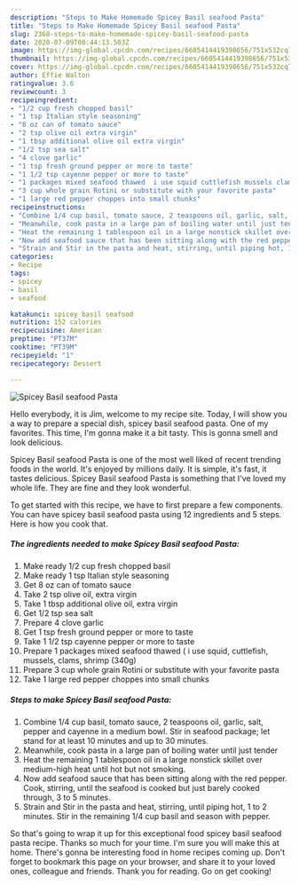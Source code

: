 ```yaml
---
description: "Steps to Make Homemade Spicey Basil seafood Pasta"
title: "Steps to Make Homemade Spicey Basil seafood Pasta"
slug: 2368-steps-to-make-homemade-spicey-basil-seafood-pasta
date: 2020-07-09T00:44:13.503Z
image: https://img-global.cpcdn.com/recipes/6605414419398656/751x532cq70/spicey-basil-seafood-pasta-recipe-main-photo.jpg
thumbnail: https://img-global.cpcdn.com/recipes/6605414419398656/751x532cq70/spicey-basil-seafood-pasta-recipe-main-photo.jpg
cover: https://img-global.cpcdn.com/recipes/6605414419398656/751x532cq70/spicey-basil-seafood-pasta-recipe-main-photo.jpg
author: Effie Walton
ratingvalue: 3.6
reviewcount: 3
recipeingredient:
- "1/2 cup fresh chopped basil"
- "1 tsp Italian style seasoning"
- "8 oz can of tomato sauce"
- "2 tsp olive oil extra virgin"
- "1 tbsp additional olive oil extra virgin"
- "1/2 tsp sea salt"
- "4 clove garlic"
- "1 tsp fresh ground pepper or more to taste"
- "1 1/2 tsp cayenne pepper or more to taste"
- "1 packages mixed seafood thawed  i use squid cuttlefish mussels clams shrimp 340g"
- "3 cup whole grain Rotini or substitute with your favorite pasta"
- "1 large red pepper choppes into small chunks"
recipeinstructions:
- "Combine 1/4 cup basil, tomato sauce, 2 teaspoons oil, garlic, salt, pepper and cayenne in a medium bowl. Stir in seafood package; let stand for at least 10 minutes and up to 30 minutes."
- "Meanwhile, cook pasta in a large pan of boiling water until just tender"
- "Heat the remaining 1 tablespoon oil in a large nonstick skillet over medium-high heat until hot but not smoking."
- "Now add seafood sauce that has been sitting along with the red pepper. Cook, stirring, until the seafood is cooked but just barely cooked through, 3 to 5 minutes."
- "Strain and Stir in the pasta and heat, stirring, until piping hot, 1 to 2 minutes. Stir in the remaining 1/4 cup basil and season with pepper."
categories:
- Recipe
tags:
- spicey
- basil
- seafood

katakunci: spicey basil seafood 
nutrition: 152 calories
recipecuisine: American
preptime: "PT37M"
cooktime: "PT39M"
recipeyield: "1"
recipecategory: Dessert

---
```



![Spicey Basil seafood Pasta](https://img-global.cpcdn.com/recipes/6605414419398656/751x532cq70/spicey-basil-seafood-pasta-recipe-main-photo.jpg)

Hello everybody, it is Jim, welcome to my recipe site. Today, I will show you a way to prepare a special dish, spicey basil seafood pasta. One of my favorites. This time, I'm gonna make it a bit tasty. This is gonna smell and look delicious.

Spicey Basil seafood Pasta is one of the most well liked of recent trending foods in the world. It's enjoyed by millions daily. It is simple, it's fast, it tastes delicious. Spicey Basil seafood Pasta is something that I've loved my whole life. They are fine and they look wonderful.




To get started with this recipe, we have to first prepare a few components. You can have spicey basil seafood pasta using 12 ingredients and 5 steps. Here is how you cook that.

<!--inarticleads1-->

##### The ingredients needed to make Spicey Basil seafood Pasta:

1. Make ready 1/2 cup fresh chopped basil
1. Make ready 1 tsp Italian style seasoning
1. Get 8 oz can of tomato sauce
1. Take 2 tsp olive oil, extra virgin
1. Take 1 tbsp additional olive oil, extra virgin
1. Get 1/2 tsp sea salt
1. Prepare 4 clove garlic
1. Get 1 tsp fresh ground pepper or more to taste
1. Take 1 1/2 tsp cayenne pepper or more to taste
1. Prepare 1 packages mixed seafood thawed ( i use squid, cuttlefish, mussels, clams, shrimp (340g)
1. Prepare 3 cup whole grain Rotini or substitute with your favorite pasta
1. Take 1 large red pepper choppes into small chunks




<!--inarticleads2-->

##### Steps to make Spicey Basil seafood Pasta:

1. Combine 1/4 cup basil, tomato sauce, 2 teaspoons oil, garlic, salt, pepper and cayenne in a medium bowl. Stir in seafood package; let stand for at least 10 minutes and up to 30 minutes.
1. Meanwhile, cook pasta in a large pan of boiling water until just tender
1. Heat the remaining 1 tablespoon oil in a large nonstick skillet over medium-high heat until hot but not smoking.
1. Now add seafood sauce that has been sitting along with the red pepper. Cook, stirring, until the seafood is cooked but just barely cooked through, 3 to 5 minutes.
1. Strain and Stir in the pasta and heat, stirring, until piping hot, 1 to 2 minutes. Stir in the remaining 1/4 cup basil and season with pepper.




So that's going to wrap it up for this exceptional food spicey basil seafood pasta recipe. Thanks so much for your time. I'm sure you will make this at home. There's gonna be interesting food in home recipes coming up. Don't forget to bookmark this page on your browser, and share it to your loved ones, colleague and friends. Thank you for reading. Go on get cooking!
